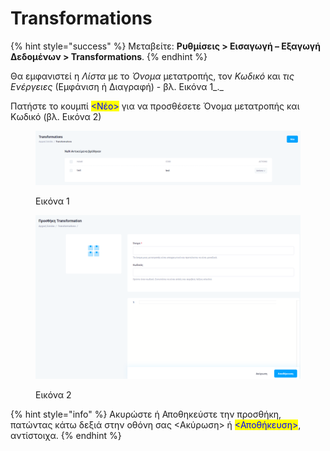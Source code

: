 # Transformations

{% hint style="success" %}
Μεταβείτε: **Ρυθμίσεις > Εισαγωγή – Εξαγωγή Δεδομένων > Transformations**.
{% endhint %}

Θα εμφανιστεί η _Λίστα_ με το _Όνομα_ μετατροπής, τον _Κωδικό_ και _τις Ενέργειες_ (Εμφάνιση ή Διαγραφή) - βλ. Εικόνα 1_._

Πατήστε το κουμπί <mark style="color:blue;"><Νέο></mark> για να προσθέσετε Όνομα μετατροπής και Κωδικό (βλ. Εικόνα 2)&#x20;

<figure><img src="../../../.gitbook/assets/ScreenHunter 892.png" alt=""><figcaption><p>Εικόνα 1</p></figcaption></figure>



<figure><img src="../../../.gitbook/assets/ScreenHunter 893.png" alt=""><figcaption><p>Εικόνα 2</p></figcaption></figure>

{% hint style="info" %}
Ακυρώστε ή Αποθηκεύστε την προσθήκη, πατώντας κάτω δεξιά στην οθόνη σας <Ακύρωση> ή <mark style="color:blue;"><Αποθήκευση></mark>, αντίστοιχα.
{% endhint %}
